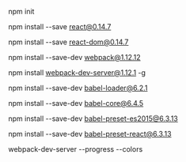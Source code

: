 npm init

npm install --save react@0.14.7

npm install --save react-dom@0.14.7

npm install --save-dev webpack@1.12.12

npm install webpack-dev-server@1.12.1 -g

npm install --save-dev babel-loader@6.2.1

npm install --save-dev babel-core@6.4.5

npm install --save-dev babel-preset-es2015@6.3.13

npm install --save-dev babel-preset-react@6.3.13

webpack-dev-server --progress --colors

